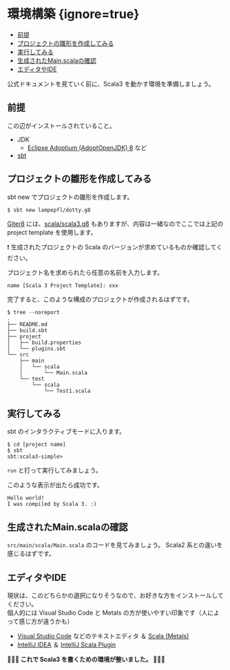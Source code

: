 # 環境構築 {ignore=true}


<!-- @import "[TOC]" {cmd="toc" depthFrom=1 depthTo=6 orderedList=false} -->

<!-- code_chunk_output -->

- [前提](#前提)
- [プロジェクトの雛形を作成してみる](#プロジェクトの雛形を作成してみる)
- [実行してみる](#実行してみる)
- [生成されたMain.scalaの確認](#生成されたmainscalaの確認)
- [エディタやIDE](#エディタやide)

<!-- /code_chunk_output -->

公式ドキュメントを見ていく前に、Scala3 を動かす環境を準備しましょう。

## 前提

この辺がインストールされていること。

- JDK
    - [Eclipse Adoptium (AdoptOpenJDK) 8](https://adoptopenjdk.net/?variant=openjdk8&jvmVariant=hotspot) など
- [sbt](https://www.scala-sbt.org/download.html)

## プロジェクトの雛形を作成してみる

sbt new でプロジェクトの雛形を作成します。

```
$ sbt new lampepfl/dotty.g8
```

[Giter8](http://www.foundweekends.org/giter8/) には、[scala/scala3.g8](https://github.com/scala/scala3.g8) もありますが、内容は一緒なのでここでは上記の project template を使用します。

:exclamation: 生成されたプロジェクトの Scala のバージョンが求めているものか確認してください。

プロジェクト名を求められたら任意の名前を入力します。

```
name [Scala 3 Project Template]: xxx
```

完了すると、このような構成のプロジェクトが作成されるはずです。

```
$ tree --noreport
.
├── README.md
├── build.sbt
├── project
│   ├── build.properties
│   └── plugins.sbt
└── src
    ├── main
    │   └── scala
    │       └── Main.scala
    └── test
        └── scala
            └── Test1.scala
```

## 実行してみる

sbt のインタラクティブモードに入ります。

```
$ cd [project name]
$ sbt
sbt:scala3-simple>
```

`run` と打って実行してみましょう。

このような表示が出たら成功です。

```
Hello world!
I was compiled by Scala 3. :)
```

## 生成されたMain.scalaの確認

`src/main/scala/Main.scala` のコードを見てみましょう。
Scala2 系との違いを感じるはずです。

## エディタやIDE

現状は、このどちらかの選択になりそうなので、お好きな方をインストールしてください。   
個人的には Visual Studio Code と Metals の方が使いやすい印象です（人によって感じ方が違うかも）

- [Visual Studio Code](https://azure.microsoft.com/ja-jp/products/visual-studio-code/) などのテキストエディタ ＆ [Scala (Metals)](https://marketplace.visualstudio.com/items?itemName=scalameta.metals)
- [IntelliJ IDEA](https://www.jetbrains.com/ja-jp/idea/) ＆ [IntelliJ Scala Plugin](https://blog.jetbrains.com/scala/)

**:tada::tada::tada: これで Scala3 を書くための環境が整いました。 :tada::tada::tada:**
